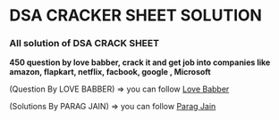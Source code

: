 # DSA CRACKER SHEET SOLUTION 
<h3>All solution of DSA CRACK SHEET</h3>
<b>450 question by love babber, crack it and get job into companies like amazon, flapkart, netflix, facbook, google , Microsoft</b>
<p>(Question By LOVE BABBER) => you can follow   <a href="https://www.youtube.com/channel/UCQHLxxBFrbfdrk1jF0moTpw"> Love Babber </a> </p>
<p>(Solutions By PARAG JAIN)  => you can follow   <a href="https://www.linkedin.com/in/parag-jain-42493410b/"> Parag Jain </a> </p>
